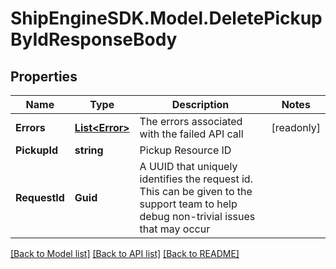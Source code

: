 # ShipEngineSDK.Model.DeletePickupByIdResponseBody

## Properties

Name | Type | Description | Notes
------------ | ------------- | ------------- | -------------
**Errors** | [**List&lt;Error&gt;**](Error.md) | The errors associated with the failed API call | [readonly] 
**PickupId** | **string** | Pickup Resource ID | 
**RequestId** | **Guid** | A UUID that uniquely identifies the request id. This can be given to the support team to help debug non-trivial issues that may occur  | 

[[Back to Model list]](../../README.md#documentation-for-models) [[Back to API list]](../../README.md#documentation-for-api-endpoints) [[Back to README]](../../README.md)

